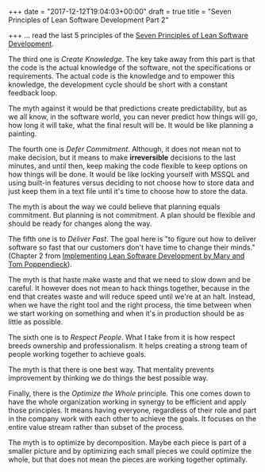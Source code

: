 +++
date = "2017-12-12T19:04:03+00:00"
draft = true
title = "Seven Principles of Lean Software Development Part 2"

+++
... read the last 5 principles of the [Seven Principles of Lean Software Development](https://en.wikipedia.org/wiki/Lean_software_development#Lean_principles). 

The third one is _Create Knowledge_. The key take away from this part is that the code is the actual knowledge of the software, not the specifications or requirements. The actual code is the knowledge and to empower this knowledge, the development cycle should be short with a constant feedback loop.

The myth against it would be that predictions create predictability, but as we all know, in the software world, you can never predict how things will go, how long it will take, what the final result will be. It would be like planning a painting.

The fourth one is _Defer Commitment_. Although, it does not mean not to make decision, but it means to make **irreversible** decisions to the last minutes, and until then, keep making the code flexible to keep options on how things will be done. It would be like locking yourself with MSSQL and using built-in features versus deciding to not choose how to store data and just keep them in a text file until it's time to choose how to store the data.

The myth is about the way we could believe that planning equals commitment. But planning is not commitment. A plan should be flexible and should be ready for changes along the way.

The fifth one is to _Deliver Fast_. The goal here is "to figure out how to deliver software so fast that our customers don't have time to change their minds." (Chapter 2 from [Implementing Lean Software Development by Mary and Tom Poppendieck](https://www.amazon.ca/Implementing-Lean-Software-Development-Concept/dp/0321437381)). 

The myth is that haste make waste and that we need to slow down and be careful. It however does not mean to hack things together, because in the end that creates waste and will reduce speed until we're at an halt. Instead, when we have the right tool and the right process, the time between when we start working on something and when it's in production should be as little as possible.

The sixth one is to _Respect People_. What I take from it is how respect breeds ownership and professionalism. It helps creating a strong team of people working together to achieve goals.

The myth is that there is one best way. That mentality prevents improvement by thinking we do things the best possible way.

Finally, there is the _Optimize the Whole_ principle. This one comes down to have the whole organization working in synergy to be efficient and apply those principles. It means having everyone, regardless of their role and part in the company work with each other to achieve the goals. It focuses on the entire value stream rather than subset of the process.

The myth is to optimize by decomposition. Maybe each piece is part of a smaller picture and by optimizing each small pieces we could optimize the whole, but that does not mean the pieces are working together optimally.